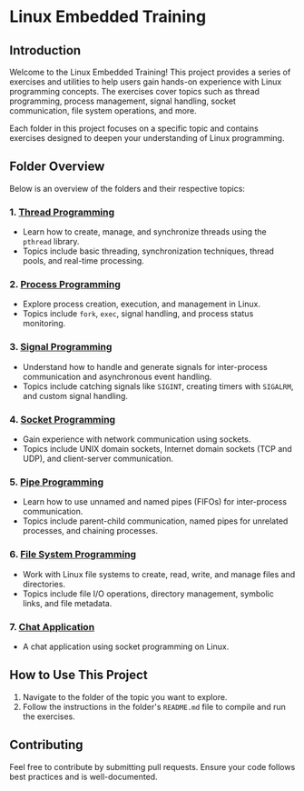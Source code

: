 # Linux Embedded Training

## Introduction
Welcome to the Linux Embedded Training! This project provides a series of exercises and utilities to help users gain hands-on experience with Linux programming concepts. The exercises cover topics such as thread programming, process management, signal handling, socket communication, file system operations, and more.

Each folder in this project focuses on a specific topic and contains exercises designed to deepen your understanding of Linux programming.

## Folder Overview
Below is an overview of the folders and their respective topics:

### 1. [Thread Programming](./thread)
- Learn how to create, manage, and synchronize threads using the `pthread` library.
- Topics include basic threading, synchronization techniques, thread pools, and real-time processing.

### 2. [Process Programming](./process)
- Explore process creation, execution, and management in Linux.
- Topics include `fork`, `exec`, signal handling, and process status monitoring.

### 3. [Signal Programming](./signal)
- Understand how to handle and generate signals for inter-process communication and asynchronous event handling.
- Topics include catching signals like `SIGINT`, creating timers with `SIGALRM`, and custom signal handling.

### 4. [Socket Programming](./socket)
- Gain experience with network communication using sockets.
- Topics include UNIX domain sockets, Internet domain sockets (TCP and UDP), and client-server communication.

### 5. [Pipe Programming](./pipe)
- Learn how to use unnamed and named pipes (FIFOs) for inter-process communication.
- Topics include parent-child communication, named pipes for unrelated processes, and chaining processes.

### 6. [File System Programming](./file_system)
- Work with Linux file systems to create, read, write, and manage files and directories.
- Topics include file I/O operations, directory management, symbolic links, and file metadata.

### 7. [Chat Application](./chat_application)
- A chat application using socket programming on Linux.

## How to Use This Project
1. Navigate to the folder of the topic you want to explore.
2. Follow the instructions in the folder's `README.md` file to compile and run the exercises.

## Contributing
Feel free to contribute by submitting pull requests. Ensure your code follows best practices and is well-documented.

